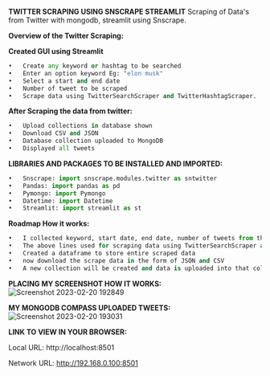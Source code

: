 **TWITTER SCRAPING USING SNSCRAPE STREAMLIT**
Scraping of Data's from Twitter with mongodb, streamlit using Snscrape.

**Overview of the Twitter Scraping:**

**Created GUI using Streamlit**
```python
•	Create any keyword or hashtag to be searched
•	Enter an option keyword Eg: "elon musk"
•	Select a start and end date
•	Number of tweet to be scraped
•	Scrape data using TwitterSearchScraper and TwitterHashtagScraper.
```
**After Scraping the data from twitter:**
```python
•	Upload collections in database shown
•	Download CSV and JSON
•	Database collection uploaded to MongoDB
•	Displayed all tweets
```

**LIBRARIES AND PACKAGES TO BE INSTALLED AND IMPORTED:**
```python
•	Snscrape: import snscrape.modules.twitter as sntwitter
•	Pandas: import pandas as pd
•	Pymongo: import Pymongo
•	Datetime: import Datetime
•	Streamlit: import streamlit as st
```
**Roadmap How it works:**
```python
•	I collected keyword, start date, end date, number of tweets from the user using Streamlit
•	The above lines used for scraping data using TwitterSearchScraper and TwitterHashtagscraper.
•	Created a dataframe to store entire scraped data
•	now download the scrape data in the form of JSON and CSV
•	A new collection will be created and data is uploaded into that collection.
```
**PLACING MY SCREENSHOT HOW IT WORKS:**
![Screenshot 2023-02-20 192849](https://user-images.githubusercontent.com/115634164/220131069-0666ac08-ce11-41fa-b5d9-b4e6bd585709.png)

 **MY MONGODB COMPASS UPLOADED TWEETS:**
![Screenshot 2023-02-20 193031](https://user-images.githubusercontent.com/115634164/220130874-82703cdc-d586-407d-af15-2f443b7e917d.png)

**LINK TO VIEW IN YOUR BROWSER:**

 Local URL: http://localhost:8501
 
 Network URL: http://192.168.0.100:8501
